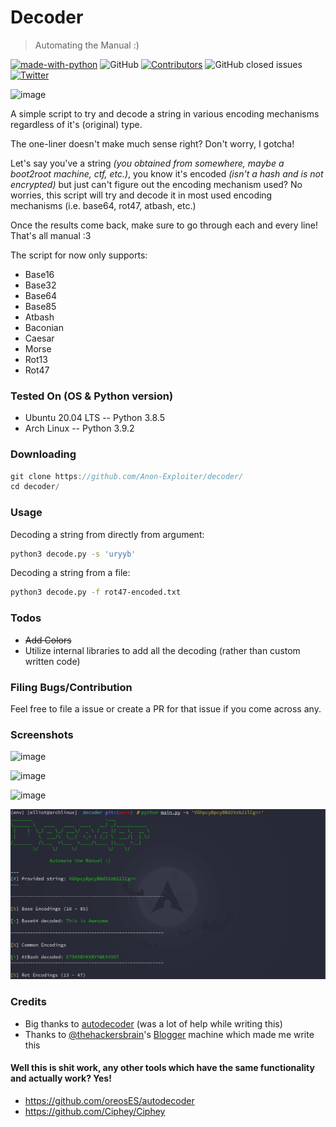 # Decoder
> Automating the Manual :)

[![made-with-python](https://img.shields.io/badge/Made%20with-Python-1f425f.svg)](https://www.python.org/)
![GitHub](https://img.shields.io/github/license/Anon-Exploiter/decoder)
[![Contributors][contributors-shield]][contributors-url]
![GitHub closed issues](https://img.shields.io/github/issues-closed/Anon-Exploiter/decoder)
[![Twitter](https://img.shields.io/twitter/url/https/twitter.com/cloudposse.svg?style=social&label=%40syed_umar)](https://twitter.com/syed__umar)

[contributors-shield]: https://img.shields.io/github/contributors/Anon-Exploiter/decoder.svg?style=flat-square
[contributors-url]: https://github.com/Anon-Exploiter/decoder/graphs/contributors
[issues-shield]: https://img.shields.io/github/issues/Anon-Exploiter/decoder.svg?style=flat-square
[issues-url]: https://github.com/Anon-Exploiter/decoder/issues

![image](https://user-images.githubusercontent.com/18597330/114285294-9a8e5a80-9a6f-11eb-9475-d251c0ea522a.png)

A simple script to try and decode a string in various encoding mechanisms regardless of it's (original) type. 

The one-liner doesn't make much sense right? Don't worry, I gotcha! 

Let's say you've a string _(you obtained from somewhere, maybe a boot2root machine, ctf, etc.)_, you know it's encoded _(isn't a hash and is not encrypted)_ but just can't figure out the encoding mechanism used? No worries, this script will try and decode it in most used encoding mechanisms (i.e. base64, rot47, atbash, etc.) 

Once the results come back, make sure to go through each and every line! That's all manual :3 

The script for now only supports: 

- Base16
- Base32
- Base64
- Base85
- Atbash
- Baconian
- Caesar
- Morse
- Rot13
- Rot47

### Tested On (OS & Python version)
- Ubuntu 20.04 LTS -- Python 3.8.5
- Arch Linux -- Python 3.9.2

### Downloading
```csharp
git clone https://github.com/Anon-Exploiter/decoder/
cd decoder/
```

### Usage

Decoding a string from directly from argument:
```bash
python3 decode.py -s 'uryyb'
```

Decoding a string from a file:
```bash
python3 decode.py -f rot47-encoded.txt
```

### Todos
- <s>Add Colors</s>
- Utilize internal libraries to add all the decoding (rather than custom written code)

### Filing Bugs/Contribution
Feel free to file a issue or create a PR for that issue if you come across any.

### Screenshots
![image](https://user-images.githubusercontent.com/18597330/114285317-beea3700-9a6f-11eb-9352-a276b4a8d510.png)

![image](https://user-images.githubusercontent.com/18597330/114285322-c3165480-9a6f-11eb-9ac1-0834adcc4487.png)

![image](https://user-images.githubusercontent.com/18597330/114285324-c578ae80-9a6f-11eb-9eef-85cd0fc11ea8.png)

![image](./ScreenShots/decoder_ss.png)

### Credits
- Big thanks to [autodecoder](https://github.com/oreosES/autodecoder) (was a lot of help while writing this)
- Thanks to [@thehackersbrain](https://twitter.com/thehackersbrain)'s [Blogger](https://www.vulnhub.com/series/blogger,462/) machine which made me write this

#### Well this is shit work, any other tools which have the same functionality and actually work? Yes!
- https://github.com/oreosES/autodecoder
- https://github.com/Ciphey/Ciphey
